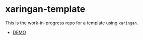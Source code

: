 # xaringan-template

<!-- badges: start -->
<!-- badges: end -->

This is the work-in-progress repo for a template using `xaringan`.

* [DEMO](https://umr1283.github.io/xaringan-template/)
